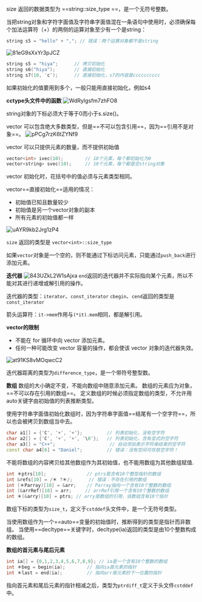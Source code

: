 size 返回的数据类型为 ==string::size_type ==，是一个无符号整数。

当把string对象和字符字面值及字符串字面值混在一条语句中使用时，必须确保每个加法运算符（+）的两侧的运算对象至少有一个是string：
```C++
string s5 = "hello" + ","; // 错误：两个运算对象都不是string
```

![81eG9sXxYr3pJCZ](https://s2.loli.net/2022/01/18/81eG9sXxYr3pJCZ.png)
```C++
string s5 = "hiya";      // 拷贝初始化
string s6("hiya");       // 直接初始化
string s7(10, ′c′);      // 直接初始化，s7的内容是cccccccccc
```
如果初始化的值要用到多个，一般只能用直接初始化，例如s4

**cctype头文件中的函数**
![WdRylgsfm7zhFO8](https://s2.loli.net/2022/01/18/WdRylgsfm7zhFO8.png)

string对象的下标必须大于等于0而小于s.size()。


vector 可以包含绝大多数类型，但是==不可以包含引用==，因为==引用不是对象==。
![pPCg7rzK6tZYNf9](https://s2.loli.net/2022/01/18/pPCg7rzK6tZYNf9.png)

vector 可以只提供元素的数量，而不提供初始值
```C++
vector<int> ivec(10);        // 10个元素，每个都初始化为0
vector<string> svec(10);     // 10个元素，每个都是空string对象
```

 vector 初始化时，花括号中的值必须与元素类型相同。
 
 vector==直接初始化==适用的情况：
 * 初始值已知且数量较少
 * 初始值是另一个vector对象的副本
 * 所有元素的初始值都一样

![uAYR9kb2Jrg1zP4](https://s2.loli.net/2022/01/18/uAYR9kb2Jrg1zP4.png)

`size` 返回的类型是 `vector<int>::size_type`

如果`vector`对象是一个空的，则不能通过下标访问元素，只能通过`push_back`进行添加元素。

**迭代器**
![843UZkL2W1sAjxa](https://s2.loli.net/2022/01/18/843UZkL2W1sAjxa.png)
`end`返回的迭代器并不实际指向某个元素，所以不能对其进行递增或解引用的操作。

迭代器的类型：`iterator`、`const_iterator`
`cbegin`、`cend`返回的类型是`const_iterator`

箭头运算符：`it->mem`作用与`(*it).mem`相同，都是解引用。

**vector的限制**
* 不能在 for 循环中向 vector 添加元素。
* 任何一种可能改变 vector 容量的操作，都会使该 vector 对象的迭代器失效。

![at91KS8vMOqwcC2](https://s2.loli.net/2022/01/18/at91KS8vMOqwcC2.png)

迭代器距离的类型为`difference_type`，是一个带符号整型数。

**数组**
数组的大小确定不变，不能向数组中随意添加元素。
数组的元素应为对象，==不可以存在引用的数组==。
定义数组的时候必须指定数组的类型，不允许用auto关键字由初始值的列表推断类型。

使用字符串字面值初始化数组时，因为字符串字面值==结尾有一个空字符==，所以也会被拷贝到数组当中去。
```C++
char a1[] = {′C′, ′+′, ′+′};         // 列表初始化，没有空字符
char a2[] = {′C′, ′+′, ′+′, ′\0′};   // 列表初始化，含有显式的空字符      
char a3[] = "C++";                    // 自动添加表示字符串结束的空字符  
const char a4[6] = "Daniel";         // 错误：没有空间可存放空字符！
```

不能将数组的内容拷贝给其他数组作为其初始值，也不能用数组为其他数组赋值.

```C++
int ＊ptrs[10];               // ptrs是含有10个整型指针的数组
int &refs[10] = /＊ ?＊/;      // 错误：不存在引用的数组        
int (＊Parray)[10] = &arr;    // Parray指向一个含有10个整数的数组        
int (&arrRef)[10] = arr;     // arrRef引用一个含有10个整数的数组
int ＊(&arry)[10] = ptrs; // arry是数组的引用，该数组含有10个指针
```

数组下标的类型为`size_t`，定义于`cstddef`头文件中，是一个无符号类型。

当使用数组作为一个==auto==变量的初始值时，推断得到的类型是指针而非数组。
当使用==decltype==关键字时，decltype(ia)返回的类型是由10个整数构成的数组。

**数组的首元素与尾后元素**
```C++
int ia[] = {0,1,2,3,4,5,6,7,8,9}; // ia是一个含有10个整数的数组
int ＊beg = begin(ia);        // 指向ia首元素的指针        
int ＊last = end(ia);         // 指向arr尾元素的下一位置的指针
```
指向首元素和尾后元素的指针相减之后，类型为`ptrdiff_t`定义于头文件`cstddef`中。